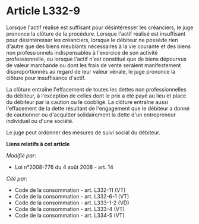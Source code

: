 # Article L332-9

Lorsque l'actif réalisé est suffisant pour désintéresser les créanciers, le juge prononce la clôture de la procédure. Lorsque
l'actif réalisé est insuffisant pour désintéresser les créanciers, lorsque le débiteur ne possède rien d'autre que des biens
meublants nécessaires à la vie courante et des biens non professionnels indispensables à l'exercice de son activité
professionnelle, ou lorsque l'actif n'est constitué que de biens dépourvus de valeur marchande ou dont les frais de vente
seraient manifestement disproportionnés au regard de leur valeur vénale, le juge prononce la clôture pour insuffisance
d'actif.

La clôture entraîne l'effacement de toutes les dettes non professionnelles du débiteur, à l'exception de celles dont le prix
a été payé au lieu et place du débiteur par la caution ou le coobligé. La clôture entraîne aussi l'effacement de la dette
résultant de l'engagement que le débiteur a donné de cautionner ou d'acquitter solidairement la dette d'un entrepreneur
individuel ou d'une société. 

Le juge peut ordonner des mesures de suivi social du débiteur.

**Liens relatifs à cet article**

_Modifié par_:

  - Loi n°2008-776 du 4 août 2008 - art. 14

_Cité par_:

  - Code de la consommation - art. L332-11 (VT)
  - Code de la consommation - art. L332-6-1 (VT)
  - Code de la consommation - art. L333-1-2 (VD)
  - Code de la consommation - art. L333-4 (VT)
  - Code de la consommation - art. L334-5 (VT)
